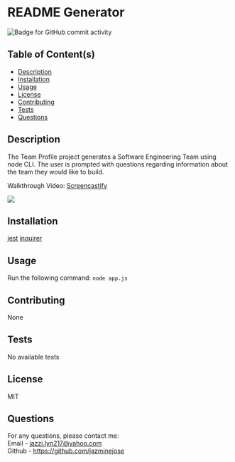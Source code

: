 # README Generator
  ![Badge for GitHub commit activity](https://img.shields.io/github/commit-activity/w/jazminejose/teamProfile?style=for-the-badge)

## Table of Content(s)

- [Description](#description)
- [Installation](#installation)
- [Usage](#usage)
- [License](#license)
- [Contributing](#contributing)
- [Tests](#tests)
- [Questions](#questions)

## Description
The Team Profile project generates a Software Engineering Team using node CLI. The user is prompted with questions regarding information about the team they would like to build.

Walkthrough Video: [Screencastify](https://watch.screencastify.com/v/stb1hmr0nqKDUyNIDaFO)

<img src="https://user-images.githubusercontent.com/92974218/145670167-29952e89-075b-465d-a3bd-d5aa299fbc8b.png">

## Installation
 [jest](https://jestjs.io/)
 [inquirer](https://www.npmjs.com/package/inquirer)

## Usage
Run the following command: 
`node app.js`

## Contributing
None

## Tests
No available tests

## License
MIT

## Questions
For any questions, please contact me:<br>
Email - jazzi.lyn217@yahoo.com<br>
Github - https://github.com/jazminejose<br>
